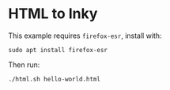 # HTML to Inky

This example requires `firefox-esr`, install with:

```
sudo apt install firefox-esr
```

Then run:

```
./html.sh hello-world.html
``` 

